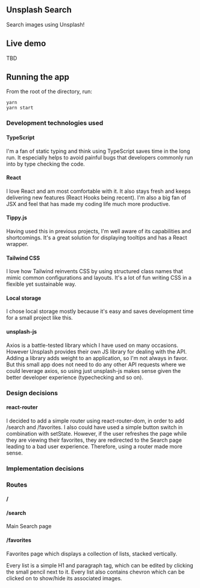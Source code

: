 ## Unsplash Search

Search images using Unsplash!

## Live demo

TBD

## Running the app

From the root of the directory, run:
```
yarn
yarn start
```

### Development technologies used

#### TypeScript
I'm a fan of static typing and think using TypeScript saves time in the long run. It especially helps to avoid painful bugs that developers commonly run into by type checking the code.

#### React
I love React and am most comfortable with it. It also stays fresh and keeps delivering new features (React Hooks being recent). I'm also a big fan of JSX and feel that has made my coding life much more productive.

#### Tippy.js
Having used this in previous projects, I'm well aware of its capabilities and shortcomings. It's a great solution for displaying tooltips and has a React wrapper.

#### Tailwind CSS
I love how Tailwind reinvents CSS by using structured class names that mimic common configurations and layouts. It's a lot of fun writing CSS in a flexible yet sustainable way.

#### Local storage
I chose local storage mostly because it's easy and saves development time for a small project like this.

#### unsplash-js
Axios is a battle-tested library which I have used on many occasions. However Unsplash provides their own JS library for dealing with the API. Adding a library adds weight to an application, so I'm not always in favor. But this small app does not need to do any other API requests where we could leverage axios, so using just unsplash-js makes sense given the better developer experience (typechecking and so on).

### Design decisions

#### react-router
I decided to add a simple router using react-router-dom, in order to add /search and /favorites. I also could have used a simple button switch in combination with setState. However, if the user refreshes the page while they are viewing their favorites, they are redirected to the Search page leading to a bad user experience. Therefore, using a router made more sense.

### Implementation decisions


### Routes

#### /
#### /search
Main Search page

#### /favorites
Favorites page which displays a collection of lists, stacked vertically.

Every list is a simple H1 and paragraph tag, which can be edited by clicking the small pencil next to it. Every list also contains chevron which can be clicked on to show/hide its associated images.


